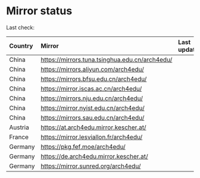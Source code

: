 <script src="./time.js"></script>
# Mirror status
Last check: <script type="text/javascript">localize(1697753763.6253405);</script>

|Country|Mirror|Last update|
|:------|:-----|:----------|
|China|https://mirrors.tuna.tsinghua.edu.cn/arch4edu/|<script type="text/javascript">localize(1697740308);</script>|
|China|https://mirrors.aliyun.com/arch4edu/|<script type="text/javascript">localize(1697697126);</script>|
|China|https://mirrors.bfsu.edu.cn/arch4edu/|<script type="text/javascript">localize(1697697126);</script>|
|China|https://mirror.iscas.ac.cn/arch4edu/|<script type="text/javascript">localize(1697697126);</script>|
|China|https://mirrors.nju.edu.cn/arch4edu/|<script type="text/javascript">localize(1697653993);</script>|
|China|https://mirror.nyist.edu.cn/arch4edu/|<script type="text/javascript">localize(1697697126);</script>|
|China|https://mirrors.sau.edu.cn/arch4edu/|<script type="text/javascript">localize(1697740308);</script>|
|Austria|https://at.arch4edu.mirror.kescher.at/|<script type="text/javascript">localize(1697740308);</script>|
|France|https://mirror.lesviallon.fr/arch4edu/|<script type="text/javascript">localize(1697697126);</script>|
|Germany|https://pkg.fef.moe/arch4edu/|<script type="text/javascript">localize(1697740308);</script>|
|Germany|https://de.arch4edu.mirror.kescher.at/|<script type="text/javascript">localize(1697740308);</script>|
|Germany|https://mirror.sunred.org/arch4edu/|<script type="text/javascript">localize(1697740308);</script>|

<script src="./tablefilter/tablefilter.js"></script>
<script src="./table.js"></script>